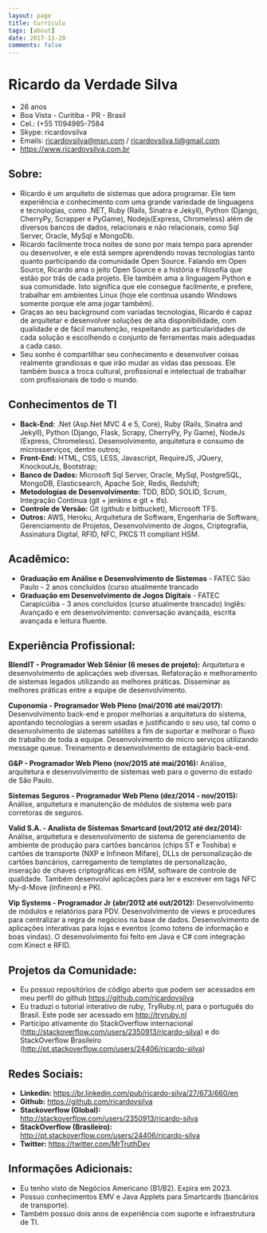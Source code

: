 ```yaml
---
layout: page
title: Currículo
tags: [about]
date: 2017-11-20
comments: false
---
```

# Ricardo da Verdade Silva

- 26 anos
- Boa Vista - Curitiba - PR - Brasil
- Cel.: (+55 11)94985-7584
- Skype: ricardovsilva
- Emails: ricardovsilva@msn.com / ricardovsilva.ti@gmail.com
- https://www.ricardovsilva.com.br

## Sobre:
- Ricardo é um arquiteto de sistemas que adora programar. Ele tem experiência e conhecimento com uma grande variedade de linguagens e tecnologias, como .NET, Ruby (Rails, Sinatra e Jekyll), Python (Django, CherryPy, Scrapper e PyGame), Nodejs(Express, Chromeless) além de diversos bancos de dados, relacionais e não relacionais, como Sql Server, Oracle, MySql e MongoDb.
- Ricardo facilmente troca noites de sono por mais tempo para aprender ou desenvolver, e ele está sempre aprendendo novas tecnologias tanto quanto participando da comunidade Open Source. Falando em Open Source, Ricardo ama o jeito Open Source e a história e filosofia que estão por trás de cada projeto. Ele também ama a linguagem Python e sua comunidade. Isto significa que ele consegue facilmente, e prefere, trabalhar em ambientes Linux (hoje ele continua usando Windows somente porque ele ama jogar também).
- Graças ao seu background com variadas tecnologias, Ricardo é capaz de arquitetar e desenvolver soluções de alta disponibilidade, com qualidade e de fácil manutenção, respeitando as particularidades de cada solução e escolhendo o conjunto de ferramentas mais adequadas a cada caso.
- Seu sonho é compartilhar seu conhecimento e desenvolver coisas realmente grandiosas e que irão mudar as vidas das pessoas. Ele também busca a troca cultural, profissional e intelectual de trabalhar com profissionais de todo o mundo.


## Conhecimentos de TI
- **Back-End:** .Net (Asp.Net MVC 4 e 5, Core), Ruby (Rails, Sinatra and Jekyll), Python (Django, Flask, Scrapy, CherryPy, Py Game), NodeJs (Express, Chromeless). Desenvolvimento, arquitetura e consumo de microsserviços, dentre outros;
- **Front-End:** HTML, CSS, LESS, Javascript, RequireJS, JQuery, KnockoutJs, Bootstrap;
- **Banco de Dados:** Microsoft Sql Server, Oracle, MySql, PostgreSQL, MongoDB, Elasticsearch, Apache Solr, Redis, Redshift;
- **Metodologias de Desenvolvimento:** TDD, BDD, SOLID, Scrum, Integração Continua (git + jenkins e git + tfs).
- **Controle de Versão:** Git (github e bitbucket), Microsoft TFS.
- **Outros:** AWS, Heroku, Arquitetura de Software, Engenharia de Software, Gerenciamento de Projetos, Desenvolvimento de Jogos, Criptografia, Assinatura Digital, RFID, NFC, PKCS 11 compliant HSM.

## Acadêmico:
- **Graduação em Análise e Desenvolvimento de Sistemas** - FATEC São Paulo - 2 anos concluídos (curso atualmente trancado
- **Graduação em Desenvolvimento de Jogos Digitais** - FATEC Carapicúiba - 3 anos concluídos (curso atualmente trancado)
Inglês: Avançado e em desenvolvimento: conversação avançada, escrita avançada e leitura fluente.

## Experiência Profissional:

**BlendIT - Programador Web Sênior (6 meses de projeto):** Arquitetura e desenvolvimento de aplicações web diversas. Refatoração e melhoramento de sistemas legados utilizando as melhores práticas. Disseminar as melhores práticas entre a equipe de desenvolvimento.

**Cuponomia - Programador Web Pleno (mai/2016 até mai/2017):** Desenvolvimento back-end e propor melhorias a arquitetura do sistema, apontando tecnologias a serem usadas e justificando o seu uso, tal como o desenvolvimento de sistemas satélites a fim de suportar e melhorar o fluxo de trabalho de toda a equipe. Desenvolvimento de micro serviços utilizando message queue. Treinamento e desenvolvimento de estagiário back-end.

**G&P - Programador Web Pleno (nov/2015 até mai/2016):** Análise, arquitetura e desenvolvimento de sistemas web para o governo do estado de São Paulo.

**Sistemas Seguros - Programador Web Pleno (dez/2014 - nov/2015):** Análise, arquitetura e manutenção de módulos de sistema web para corretoras de seguros.

**Valid S.A. - Analista de Sistemas Smartcard (out/2012 até dez/2014):** Análise, arquitetura e desenvolvimento de sistema de gerenciamento de ambiente de produção para cartões bancários (chips ST e Toshiba) e cartões de transporte (NXP e Infineon Mifare), DLLs de personalização de cartões bancários, carregamento de templates de personalização, inseração de chaves criptográficas em HSM, software de controle de qualidade. Também desenvolvi aplicações para ler e escrever em tags NFC My-d-Move (infineon) e PKI.

**Vip Systems - Programador Jr (abr/2012 até out/2012):** Desenvolvimento de módulos e relatórios para PDV. Desenvolvimento de views e procedures para centralizar a regra de negócios na base de dados. Desenvolvimento de aplicações interativas para lojas e eventos (como totens de informação e boas vindas). O desenvolvimento foi feito em Java e C# com integração com Kinect e RFID.

## Projetos da Comunidade:
- Eu possuo repositórios de código aberto que podem ser acessados em meu perfil do github https://github.com/ricardovsilva
- Eu traduzi o tutorial interativo de ruby, TryRuby.nl, para o português do Brasil. Este pode ser acessado em http://tryruby.nl
- Participo ativamente do StackOverflow internacional (http://stackoverflow.com/users/2350913/ricardo-silva) e do StackOverflow Brasileiro (http://pt.stackoverflow.com/users/24406/ricardo-silva)
 
## Redes Sociais:

- **Linkedin:** https://br.linkedin.com/pub/ricardo-silva/27/673/660/en
- **Github:** https://github.com/ricardovsilva
- **Stackoverflow (Global):** http://stackoverflow.com/users/2350913/ricardo-silva
- **StackOverflow (Brasileiro):** http://pt.stackoverflow.com/users/24406/ricardo-silva
- **Twitter:** https://twitter.com/MrTruthDev

## Informações Adicionais:

- Eu tenho visto de Negócios Americano (B1/B2). Expira em 2023.
- Possuo conhecimentos EMV e Java Applets para Smartcards (bancários de transporte).
- Também possuo dois anos de experiência com suporte e infraestrutura de TI.